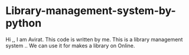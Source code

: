 # Library-management-system-by-python
Hi ,, I am Avirat. This code is written by me. This is a library management system .. We can use it for makes a library on Online.
